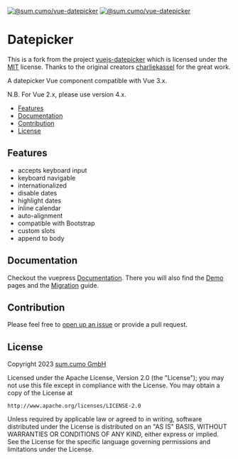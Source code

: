 [![@sum.cumo/vue-datepicker](https://badgen.net/bundlephobia/min/@sum.cumo/vue-datepicker)](https://bundlephobia.com/result?p=@sum.cumo/vue-datepicker)
[![@sum.cumo/vue-datepicker](https://badgen.net/npm/v/@sum.cumo/vue-datepicker)](https://www.npmjs.com/package/@sum.cumo/vue-datepicker)

# Datepicker

This is a fork from the project [vuejs-datepicker](https://github.com/charliekassel/vuejs-datepicker)
which is licensed under the [MIT](https://github.com/charliekassel/vuejs-datepicker/blob/master/LICENSE) license.
Thanks to the original creators [charliekassel](https://github.com/charliekassel) for the great work.

A datepicker Vue component compatible with Vue 3.x.

N.B. For Vue 2.x, please use version 4.x.

- [Features](#features)
- [Documentation](#Documentation)
- [Contribution](#Contribution)
- [License](#License)

## Features

- accepts keyboard input
- keyboard navigable
- internationalized
- disable dates
- highlight dates
- inline calendar
- auto-alignment
- compatible with Bootstrap
- custom slots
- append to body

## Documentation

Checkout the vuepress [Documentation](https://sumcumo.github.io/vue-datepicker/).
There you will also find the [Demo](https://sumcumo.github.io/vue-datepicker/demo/) pages
and the [Migration](https://sumcumo.github.io/vue-datepicker/guide/Migration) guide.

## Contribution

Please feel free to [open up an issue](https://github.com/sumcumo/vue-datepicker/issues/new) or provide a pull request.

## License

Copyright 2023 [sum.cumo GmbH](https://www.sumcumo.com/)

Licensed under the Apache License, Version 2.0 (the "License");
you may not use this file except in compliance with the License.
You may obtain a copy of the License at

    http://www.apache.org/licenses/LICENSE-2.0

Unless required by applicable law or agreed to in writing, software
distributed under the License is distributed on an "AS IS" BASIS,
WITHOUT WARRANTIES OR CONDITIONS OF ANY KIND, either express or implied.
See the License for the specific language governing permissions and
limitations under the License.
